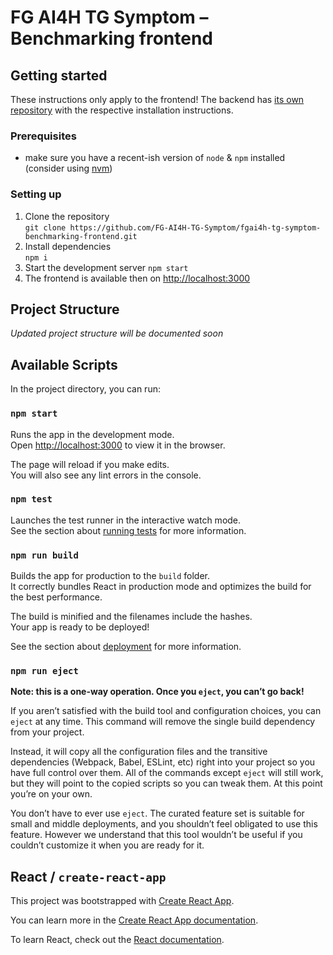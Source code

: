 # FG AI4H TG Symptom – Benchmarking frontend

## Getting started

These instructions only apply to the frontend!
The backend has [its own repository](https://github.com/babylonhealth/itu_who_2019_symptom_assessment_mmv_benchmark) 
with the respective installation instructions.

### Prerequisites
- make sure you have a recent-ish version of `node` & `npm` installed
  (consider using [nvm](https://github.com/nvm-sh/nvm))

### Setting up
1. Clone the repository  
  `git clone https://github.com/FG-AI4H-TG-Symptom/fgai4h-tg-symptom-benchmarking-frontend.git`
2. Install dependencies  
  `npm i`
3. Start the development server
  `npm start`
4. The frontend is available then on [http://localhost:3000](http://localhost:3000)

## Project Structure
*Updated project structure will be documented soon*

## Available Scripts

In the project directory, you can run:

### `npm start`

Runs the app in the development mode.<br />
Open [http://localhost:3000](http://localhost:3000) to view it in the browser.

The page will reload if you make edits.<br />
You will also see any lint errors in the console.

### `npm test`

Launches the test runner in the interactive watch mode.<br />
See the section about [running tests](https://facebook.github.io/create-react-app/docs/running-tests) for more information.

### `npm run build`

Builds the app for production to the `build` folder.<br />
It correctly bundles React in production mode and optimizes the build for the best performance.

The build is minified and the filenames include the hashes.<br />
Your app is ready to be deployed!

See the section about [deployment](https://facebook.github.io/create-react-app/docs/deployment) for more information.

### `npm run eject`

**Note: this is a one-way operation. Once you `eject`, you can’t go back!**

If you aren’t satisfied with the build tool and configuration choices, you can `eject` at any time. This command will remove the single build dependency from your project.

Instead, it will copy all the configuration files and the transitive dependencies (Webpack, Babel, ESLint, etc) right into your project so you have full control over them. All of the commands except `eject` will still work, but they will point to the copied scripts so you can tweak them. At this point you’re on your own.

You don’t have to ever use `eject`. The curated feature set is suitable for small and middle deployments, and you shouldn’t feel obligated to use this feature. However we understand that this tool wouldn’t be useful if you couldn’t customize it when you are ready for it.

## React / `create-react-app`

This project was bootstrapped with [Create React App](https://github.com/facebook/create-react-app).

You can learn more in the [Create React App documentation](https://facebook.github.io/create-react-app/docs/getting-started).

To learn React, check out the [React documentation](https://reactjs.org/).
